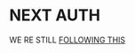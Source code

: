 # NEXT AUTH

WE RE STILL [FOLLOWING THIS](https://vercel.com/guides/nextjs-prisma-postgres#step-5.-set-up-github-authentication-with-nextauth)




